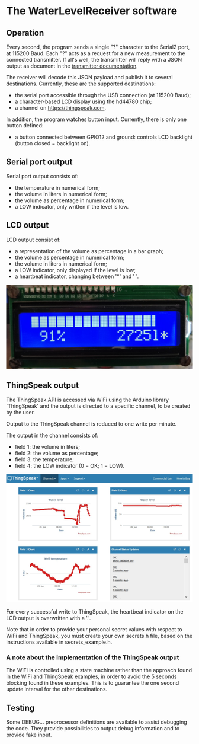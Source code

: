 # The WaterLevelReceiver software

## Operation

Every second, the program sends a single "?" character to the Serial2 port, at 115200 Baud.
Each "?" acts as a request for a new measurement to the connected transmitter.
If all's well, the transmitter will reply with a JSON output as document in the [transmitter documentation](water-level-transmitter-software.md).

The receiver will decode this JSON payload and publish it to several destinations.
Currently, these are the supported destinations:
- the serial port accessible through the USB connection (at 115200 Baud);
- a character-based LCD display using the hd44780 chip;
- a channel on https://thingspeak.com.

In addition, the program watches button input.
Currently, there is only one button defined:
- a button connected between GPIO12 and ground: controls LCD backlight (button closed = backlight on).

## Serial port output

Serial port output consists of:
- the temperature in numerical form;
- the volume in liters in numerical form;
- the volume as percentage in numerical form;
- a LOW indicator, only written if the level is low.

## LCD output

LCD output consist of:
- a representation of the volume as percentage in a bar graph;
- the volume as percentage in numerical form;
- the volume in liters in numerical form;
- a LOW indicator, only displayed if the level is low;
- a heartbeat indicator, changing between '*' and ' '.

![lcd-output](lcd-output.jpg)

## ThingSpeak output

The ThingSpeak API is accessed via WiFi using the Arduino library 'ThingSpeak'
and the output is directed to a specific channel, to be created by the user.

Output to the ThingSpeak channel is reduced to one write per minute.

The output in the channel consists of:
- field 1: the volume in liters;
- field 2: the volume as percentage;
- field 3: the temperature;
- field 4: the LOW indicator (0 = OK; 1 = LOW).

![thingspeak-output](thingspeak-output.jpg)

For every successful write to ThingSpeak, the heartbeat indicator on the LCD output is overwritten with a '.'.

Note that in order to provide your personal secret values with respect to WiFi and ThingSpeak,
you must create your own secrets.h file, based on the instructions available in secrets_example.h.

### A note about the implementation of the ThingSpeak output

The WiFi is controlled using a state machine rather than the approach found in the WiFi
and ThingSpeak examples, in order to avoid the 5 seconds blocking found in these examples.
This is to guarantee the one second update interval for the other destinations.

## Testing

Some DEBUG... preprocessor definitions are available to assist debugging the code.
They provide possibilities to output debug information and to provide fake input.

